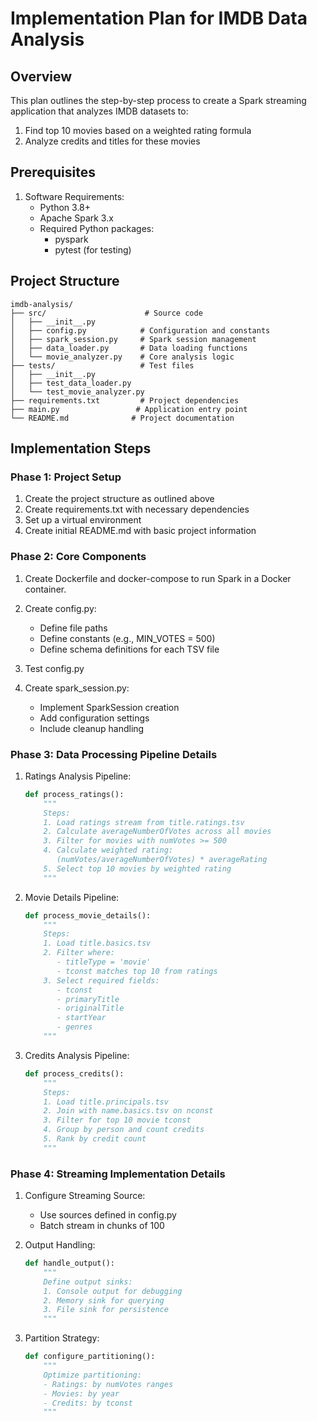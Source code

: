 # Implementation Plan for IMDB Data Analysis

## Overview
This plan outlines the step-by-step process to create a Spark streaming application that analyzes IMDB datasets to:
1. Find top 10 movies based on a weighted rating formula
2. Analyze credits and titles for these movies

## Prerequisites
1. Software Requirements:
   - Python 3.8+
   - Apache Spark 3.x
   - Required Python packages:
     - pyspark
     - pytest (for testing)


## Project Structure
```
imdb-analysis/
├── src/                      # Source code
│   ├── __init__.py
│   ├── config.py            # Configuration and constants
│   ├── spark_session.py     # Spark session management
│   ├── data_loader.py       # Data loading functions
│   └── movie_analyzer.py    # Core analysis logic
├── tests/                   # Test files
│   ├── __init__.py
│   ├── test_data_loader.py
│   └── test_movie_analyzer.py
├── requirements.txt         # Project dependencies
├── main.py                 # Application entry point
└── README.md              # Project documentation
```

## Implementation Steps

### Phase 1: Project Setup
1. Create the project structure as outlined above
2. Create requirements.txt with necessary dependencies
3. Set up a virtual environment
4. Create initial README.md with basic project information

### Phase 2: Core Components

1. Create Dockerfile and docker-compose to run Spark in a Docker container. 

2. Create config.py:
   - Define file paths
   - Define constants (e.g., MIN_VOTES = 500)
   - Define schema definitions for each TSV file

3. Test config.py

4. Create spark_session.py:

   - Implement SparkSession creation
   - Add configuration settings
   - Include cleanup handling 


### Phase 3: Data Processing Pipeline Details

1. Ratings Analysis Pipeline:
   ```python
   def process_ratings():
       """
       Steps:
       1. Load ratings stream from title.ratings.tsv
       2. Calculate averageNumberOfVotes across all movies
       3. Filter for movies with numVotes >= 500
       4. Calculate weighted rating:
          (numVotes/averageNumberOfVotes) * averageRating
       5. Select top 10 movies by weighted rating
       """
   ```

2. Movie Details Pipeline:
   ```python
   def process_movie_details():
       """
       Steps:
       1. Load title.basics.tsv
       2. Filter where:
          - titleType = 'movie'
          - tconst matches top 10 from ratings
       3. Select required fields:
          - tconst
          - primaryTitle
          - originalTitle
          - startYear
          - genres
       """
   ```

3. Credits Analysis Pipeline:
   ```python
   def process_credits():
       """
       Steps:
       1. Load title.principals.tsv
       2. Join with name.basics.tsv on nconst
       3. Filter for top 10 movie tconst
       4. Group by person and count credits
       5. Rank by credit count
       """
   ```

### Phase 4: Streaming Implementation Details

1. Configure Streaming Source:
   - Use sources defined in config.py
   - Batch stream in chunks of 100


3. Output Handling:
   ```python
   def handle_output():
       """
       Define output sinks:
       1. Console output for debugging
       2. Memory sink for querying
       3. File sink for persistence
       """
   ```


4. Partition Strategy:
   ```python
   def configure_partitioning():
       """
       Optimize partitioning:
       - Ratings: by numVotes ranges
       - Movies: by year
       - Credits: by tconst
       """
   ```